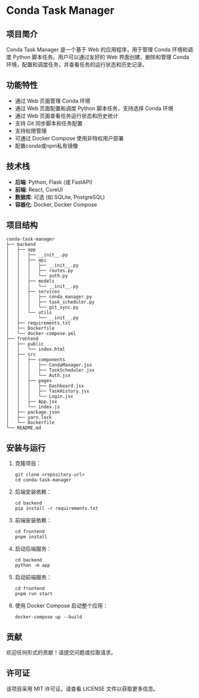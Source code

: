 # Conda Task Manager

## 项目简介

Conda Task Manager 是一个基于 Web 的应用程序，用于管理 Conda 环境和调度 Python 脚本任务。用户可以通过友好的 Web 界面创建、删除和管理 Conda 环境，配置和调度任务，并查看任务的运行状态和历史记录。

## 功能特性

- 通过 Web 页面管理 Conda 环境
- 通过 Web 页面配置和调度 Python 脚本任务，支持选择 Conda 环境
- 通过 Web 页面查看任务运行状态和历史统计
- 支持 Git 同步脚本和任务配置
- 支持权限管理
- 可通过 Docker Compose 使用非特权用户部署
- 配置conda或npm私有镜像

## 技术栈

- **后端**: Python, Flask (或 FastAPI)
- **前端**: React, CoreUI
- **数据库**: 可选 (如 SQLite, PostgreSQL)
- **容器化**: Docker, Docker Compose

## 项目结构

```
conda-task-manager
├── backend
│   ├── app
│   │   ├── __init__.py
│   │   ├── api
│   │   │   ├── __init__.py
│   │   │   ├── routes.py
│   │   │   └── auth.py
│   │   ├── models
│   │   │   └── __init__.py
│   │   ├── services
│   │   │   ├── conda_manager.py
│   │   │   ├── task_scheduler.py
│   │   │   └── git_sync.py
│   │   └── utils
│   │       └── __init__.py
│   ├── requirements.txt
│   ├── Dockerfile
│   └── docker-compose.yml
├── frontend
│   ├── public
│   │   └── index.html
│   ├── src
│   │   ├── components
│   │   │   ├── CondaManager.jsx
│   │   │   ├── TaskScheduler.jsx
│   │   │   └── Auth.jsx
│   │   ├── pages
│   │   │   ├── Dashboard.jsx
│   │   │   ├── TaskHistory.jsx
│   │   │   └── Login.jsx
│   │   ├── App.jsx
│   │   └── index.js
│   ├── package.json
│   ├── yarn.lock
│   └── Dockerfile
└── README.md
```

## 安装与运行

1. 克隆项目：

   ```
   git clone <repository-url>
   cd conda-task-manager
   ```
2. 后端安装依赖：

   ```
   cd backend
   pip install -r requirements.txt
   ```
3. 前端安装依赖：

   ```
   cd frontend
   pnpm install
   ```
4. 启动后端服务：

   ```
   cd backend
   python -m app
   ```
5. 启动前端服务：

   ```
   cd frontend
   pnpm run start
   ```
6. 使用 Docker Compose 启动整个应用：

   ```
   docker-compose up --build
   ```

## 贡献

欢迎任何形式的贡献！请提交问题或拉取请求。

## 许可证

该项目采用 MIT 许可证。请查看 LICENSE 文件以获取更多信息。
